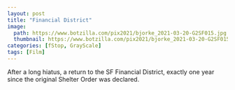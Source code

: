 ```yaml
---
layout: post
title: "Financial District"
image:
  path: https://www.botzilla.com/pix2021/bjorke_2021-03-20-G2SF015.jpg
  thumbnail: https://www.botzilla.com/pix2021/bjorke_2021-03-20-G2SF015.jpg
categories: [fStop, GrayScale]
tags: [Film]
---
```


After a long hiatus, a return to the SF Financial District, exactly one year since the original Shelter Order was declared.


